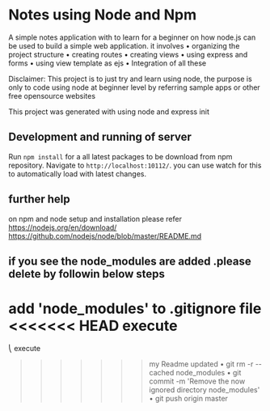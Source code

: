 # Notes using Node and Npm

A simple notes application with to learn for a beginner on how node.js  can be used to build a simple web application. it involves
•	organizing the project structure
•	creating routes
•	creating views
•	using express and forms
•	using view template as ejs
•	Integration of all these

Disclaimer: This project is to just try and learn using node, the purpose is only to code using node at beginner level by referring sample apps or other free opensource websites

This project was generated with  using node and express init

## Development  and running of server

Run `npm install` for a all latest packages to be download from npm repository. Navigate to `http://localhost:10112/`.  you can use watch for this to automatically load with latest changes.

## further help 

on npm and node setup and installation please refer
https://nodejs.org/en/download/
https://github.com/nodejs/node/blob/master/README.md

## if you see the node_modules are added .please delete by followin below steps
add 'node_modules' to .gitignore file
<<<<<<< HEAD
execute
=======
⎝	execute
>>>>>>>  my Readme updated
•	git rm -r --cached node_modules
•	git commit -m 'Remove the now ignored directory node_modules'
•	git push origin master
